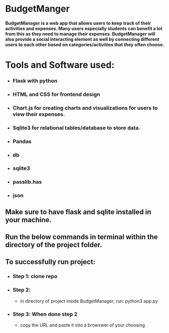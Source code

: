 # BudgetManger

#### BudgetManager is a web app that allows users to keep track of their activities and expenses. Many users especially students can benefit a lot from this as they need to manage their expenses. BudgetManager will also provide a social interacting element as well by connecting different users to each other based on categories/activities that they often choose.

# Tools and Software used:
  - ### Flask with python
  - ### HTML and CSS for frontend design
  - ### Chart.js for creating charts and visualizations for users to view their expenses.
  - ### Sqlite3 for relational tables/database to store data.
  - ### Pandas
  - ### db
  - ### sqlite3
  - ### passlib.has
  - ### json

## Make sure to have flask and sqlite installed in your machine.

## Run the below commands in terminal within the directory of the project folder.

## To successfully run project:
- ### Step 1: clone repo

- ### Step 2:
  - in directory of project inside BudgetManager, run:  python3 app.py

- ### Step 3: When done step 2
  -  copy the URL and paste it into a browswer of your choosing
